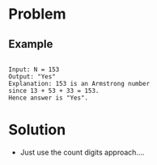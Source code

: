 # Problem

## Example

```

Input: N = 153
Output: "Yes"
Explanation: 153 is an Armstrong number
since 13 + 53 + 33 = 153.
Hence answer is "Yes".
```

# Solution

- Just use the count digits approach....

